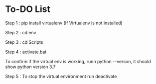 # To-DO List

Step 1 : pip install virtualenv (If Virtualenv is not installed)

Step 2 : cd env

Step 3 : cd Scripts

Step 4 : activate.bat

To confirm if the virtual env is working, runn python --verson, it should show python version 3.7

Step 5 : To stop the virtual environment run deactivate
